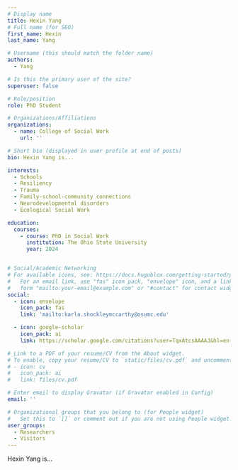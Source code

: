 ```yaml
---
# Display name
title: Hexin Yang
# Full name (for SEO)
first_name: Hexin 
last_name: Yang

# Username (this should match the folder name)
authors:
  - Yang

# Is this the primary user of the site?
superuser: false

# Role/position
role: PhD Student

# Organizations/Affiliations
organizations:
  - name: College of Social Work
    url: ''

# Short bio (displayed in user profile at end of posts)
bio: Hexin Yang is...

interests:
  - Schools
  - Resiliency
  - Trauma
  - Family-school-community connections
  - Neurodevelopmental disorders
  - Ecological Social Work

education:
  courses:
    - course: PhD in Social Work
      institution: The Ohio State University
      year: 2024


# Social/Academic Networking
# For available icons, see: https://docs.hugoblox.com/getting-started/page-builder/#icons
#   For an email link, use "fas" icon pack, "envelope" icon, and a link in the
#   form "mailto:your-email@example.com" or "#contact" for contact widget.
social:
  - icon: envelope
    icon_pack: fas
    link: 'mailto:karla.shockleymccarthy@osumc.edu'

  - icon: google-scholar
    icon_pack: ai
    link: https://scholar.google.com/citations?user=TqxAtcsAAAAJ&hl=en

# Link to a PDF of your resume/CV from the About widget.
# To enable, copy your resume/CV to `static/files/cv.pdf` and uncomment the lines below.
# - icon: cv
#   icon_pack: ai
#   link: files/cv.pdf

# Enter email to display Gravatar (if Gravatar enabled in Config)
email: ''

# Organizational groups that you belong to (for People widget)
#   Set this to `[]` or comment out if you are not using People widget.
user_groups:
  - Researchers
  - Visitors
---
```


Hexin Yang is...